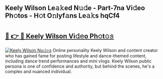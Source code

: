 ## Keely Wilson Le𝚊𝚔ed N𝚞𝚍e - Part-7na Vi𝚍eo Ph𝚘tos - H𝚘t O𝚗lyf𝚊ns Le𝚊𝚔s hqCf4

# <h2><a href="http://hf4avk.feru.top/?c=Keely+Wilson">🔗 👉 🔴 Keely Wilson Vi𝚍𝚎o Ph𝚘t𝚘𝚜</a></h2>

[![Keely Wilson Nu𝚍𝚎s](https://i.imgur.com/0TWrTi3.gif)](http://hf4avk.feru.top/?c=Keely+Wilson)
Online personality Keely Wilson and content creator who has gained fame for posting lifestyle and dance-themed content, including dance trend performances and mini vlogs. Keely Wilson public persona is one of confidence and authority, but behind the scenes, he's a complex and nuanced individual. 
